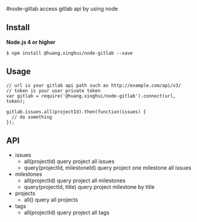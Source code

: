 #node-gitlab
access gitlab api by using node

## Install

**Node.js 4 or higher**

    $ npm install @huang.xinghui/node-gitlab --save

## Usage

    // url is your gitlab api path such as http://example.com/api/v3/
    // token is your user private token
    var gitlab = require('@huang.xinghui/node-gitlab').connect(url, token);

    gitlab.issues.all(projectId).then(function(issues) {
      // do something
    });

## API

- issues
    - all(projectId)
        query project all issues
    - query(projectId, milestoneId)
        query project one milestone all issues
- milestones
    - all(projectId)
        query project all milestones
    - query(projectId, title)
        query project milestone by title
- projects
    - all()
        query all projects
- tags
    - all(projectId)
        query project all tags
